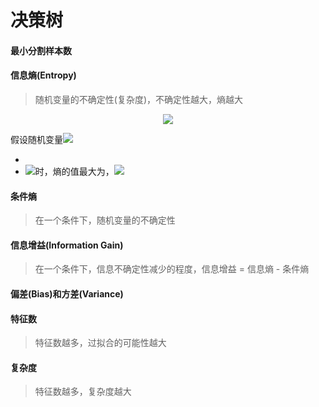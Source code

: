 # 决策树

#### 最小分割样本数

#### 信息熵(Entropy)

> 随机变量的不确定性(复杂度)，不确定性越大，熵越大

<div align="center"><img src="http://latex.codecogs.com/svg.latex?H(x)=-\sum_{i=1}^{n}p(x_{i})log_{2}p(x_{i})" /></a></div>

假设随机变量<img src="http://latex.codecogs.com/svg.latex?\inline&space;x\in\left\{x_{1},x_{2},...,x_{n}\right\}" /></a>

* 
* <img src="http://latex.codecogs.com/svg.latex?p(x_{k})=\frac{1}{n}" /></a>时，熵的值最大为，<img src="http://latex.codecogs.com/svg.latex?log_{2}n" /></a>

#### 条件熵

> 在一个条件下，随机变量的不确定性

#### 信息增益(Information Gain)

> 在一个条件下，信息不确定性减少的程度，信息增益 = 信息熵 - 条件熵

#### 偏差(Bias)和方差(Variance)

#### 特征数

> 特征数越多，过拟合的可能性越大

#### 复杂度

> 特征数越多，复杂度越大
